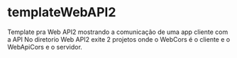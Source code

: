 # templateWebAPI2
Template pra Web API2 mostrando a comunicação de uma app cliente com a API
No diretorio Web API2 exite 2 projetos onde o WebCors é o cliente e o WebApiCors e o servidor.
